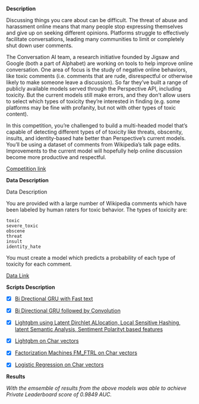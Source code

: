 **Description**

Discussing things you care about can be difficult. The threat of abuse and harassment online means that many people stop expressing themselves and give up on seeking different opinions. Platforms struggle to effectively facilitate conversations, leading many communities to limit or completely shut down user comments.

The Conversation AI team, a research initiative founded by Jigsaw and Google (both a part of Alphabet) are working on tools to help improve online conversation. One area of focus is the study of negative online behaviors, like toxic comments (i.e. comments that are rude, disrespectful or otherwise likely to make someone leave a discussion). So far they’ve built a range of publicly available models served through the Perspective API, including toxicity. But the current models still make errors, and they don’t allow users to select which types of toxicity they’re interested in finding (e.g. some platforms may be fine with profanity, but not with other types of toxic content).

In this competition, you’re challenged to build a multi-headed model that’s capable of detecting different types of of toxicity like threats, obscenity, insults, and identity-based hate better than Perspective’s current models. You’ll be using a dataset of comments from Wikipedia’s talk page edits. Improvements to the current model will hopefully help online discussion become more productive and respectful.

[Competition link](https://www.kaggle.com/c/jigsaw-toxic-comment-classification-challenge)

**Data Description**

Data Description

You are provided with a large number of Wikipedia comments which have been labeled by human raters for toxic behavior. The types of toxicity are:

    toxic
    severe_toxic
    obscene
    threat
    insult
    identity_hate

You must create a model which predicts a probability of each type of toxicity for each comment.

[Data Link](https://www.kaggle.com/c/jigsaw-toxic-comment-classification-challenge/data)


**Scripts Description** 


- [x] [Bi Drectional GRU with Fast text](https://github.com/santanupattanayak1/ML_DS_Catalog-/blob/master/Kaggle%20Toxic%20Comment%20Classification%20Challenge/Scripts%20/exp_gru_clean.py)

- [x] [Bi Directional GRU followed by Convolution](https://github.com/santanupattanayak1/ML_DS_Catalog-/blob/master/Kaggle%20Toxic%20Comment%20Classification%20Challenge/Scripts%20/cnnlstm.py)

- [x] [Lightgbm using Latent Dirchlet ALlocation, Local Sensitive Hashing, latent Semantic Analysis, Sentiment Polarityt based features](https://github.com/santanupattanayak1/ML_DS_Catalog-/blob/master/Kaggle%20Toxic%20Comment%20Classification%20Challenge/Scripts%20/LDA%20LSA%20LSH%20features%20based%20Lightgbm.py)

- [x] [Lightgbm on Char vectors](https://github.com/santanupattanayak1/ML_DS_Catalog-/blob/master/Kaggle%20Toxic%20Comment%20Classification%20Challenge/Scripts%20/lightgbm.py)

- [x] [Factorization Machines FM_FTRL on Char vectors](https://github.com/santanupattanayak1/ML_DS_Catalog-/blob/master/Kaggle%20Toxic%20Comment%20Classification%20Challenge/Scripts%20/char_vec_ftrl.py)

- [x] [Logistic Regression on Char vectors](https://github.com/santanupattanayak1/ML_DS_Catalog-/blob/master/Kaggle%20Toxic%20Comment%20Classification%20Challenge/Scripts%20/logistic%20with%20char%20vector.py)


**Results**

*With the emsemble of results from the above models was able to achieve Private Leaderboard score of 0.9849 AUC.*


